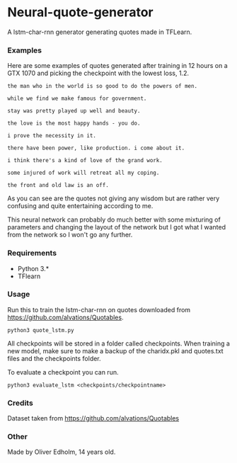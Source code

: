 # Neural-quote-generator
A lstm-char-rnn generator generating quotes made in TFLearn.

### Examples
Here are some examples of quotes generated after training in 12 hours on a GTX 1070 and picking the checkpoint with the lowest loss, 1.2.

```
the man who in the world is so good to do the powers of men.

while we find we make famous for government.

stay was pretty played up well and beauty.

the love is the most happy hands - you do.

i prove the necessity in it.

there have been power, like production. i come about it.

i think there's a kind of love of the grand work.

some injured of work will retreat all my coping.

the front and old law is an off.
```

As you can see are the quotes not giving any wisdom but are rather very confusing and quite entertaining according to me.

This neural network can probably do much better with some mixturing of parameters and changing the layout of the network but I got what I wanted from the network so I won't go any further.

### Requirements
* Python 3.*
* TFlearn

### Usage
Run this to train the lstm-char-rnn on quotes downloaded from https://github.com/alvations/Quotables.
```
python3 quote_lstm.py
```

All checkpoints will be stored in a folder called checkpoints. When training a new model, make sure to make a backup of the charidx.pkl and quotes.txt files and the checkpoints folder.

To evaluate a checkpoint you can run.
```
python3 evaluate_lstm <checkpoints/checkpointname>
```

### Credits
Dataset taken from https://github.com/alvations/Quotables

### Other
Made by Oliver Edholm, 14 years old.
